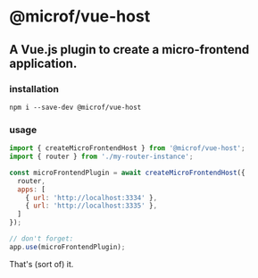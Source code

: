 # @microf/vue-host

## A Vue.js plugin to create a micro-frontend application.

### installation
```shell
npm i --save-dev @microf/vue-host
```

### usage
```javascript
import { createMicroFrontendHost } from '@microf/vue-host';
import { router } from './my-router-instance';

const microFrontendPlugin = await createMicroFrontendHost({
  router,
  apps: [
    { url: 'http://localhost:3334' },
    { url: 'http://localhost:3335' },
  ]
});

// don't forget:
app.use(microFrontendPlugin);
```

That's (sort of) it.
